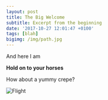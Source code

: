 ```yaml
---
layout: post
title: The Big Welcome
subtitle: Excerpt from the beginning
date: '2017-10-27 12:01:47 +0100'
tags: [blah]
bigimg: /img/path.jpg
---
```


And here I am

**Hold on to your horses**

How about a yummy crepe?

![Flight](https://photos.app.goo.gl/g9LWjzUHEQevwdS52)
